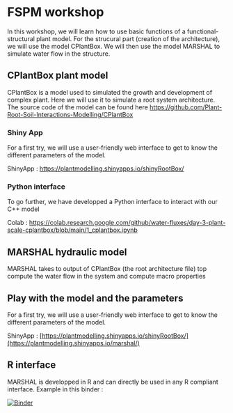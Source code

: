 # FSPM workshop

In this workshop, we will learn how to use basic functions of a functional-structural plant model. For the strucural part (creation of the architecture), we will use the model CPlantBox. We will then use the model MARSHAL to simulate water flow in the structure. 

## CPlantBox plant model

CPlantBox is a model used to simulated the growth and development of complex plant. Here we will use it to simulate a root system architecture. The source code of the model can be found here https://github.com/Plant-Root-Soil-Interactions-Modelling/CPlantBox

### Shiny App

For a first try, we will use a user-friendly web interface to get to know the different parameters of the model.

ShinyApp : https://plantmodelling.shinyapps.io/shinyRootBox/

### Python interface

To go further, we have developped a Python interface to interact with our C++ model

Colab : https://colab.research.google.com/github/water-fluxes/day-3-plant-scale-cplantbox/blob/main/1_cplantbox.ipynb

## MARSHAL hydraulic model

MARSHAL takes to output of CPlantBox (the root architecture file) top compute the water flow in the system and compute macro properties

## Play with the model and the parameters

For a first try, we will use a user-friendly web interface to get to know the different parameters of the model.

ShinyApp : [https://plantmodelling.shinyapps.io/shinyRootBox/](https://plantmodelling.shinyapps.io/marshal/)

## R interface

MARSHAL is developped in R and can directly be used in any R compliant interface. Example in this binder : 

[![Binder](https://mybinder.org/badge_logo.svg)](https://mybinder.org/v2/gh/water-fluxes/day-3-plant-scale-marshal/HEAD)



